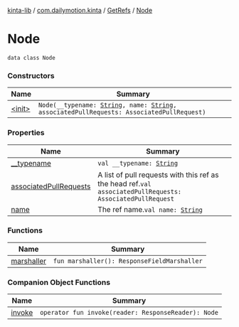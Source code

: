 [kinta-lib](../../../index.md) / [com.dailymotion.kinta](../../index.md) / [GetRefs](../index.md) / [Node](./index.md)

# Node

`data class Node`

### Constructors

| Name | Summary |
|---|---|
| [&lt;init&gt;](-init-.md) | `Node(__typename: `[`String`](https://kotlinlang.org/api/latest/jvm/stdlib/kotlin/-string/index.html)`, name: `[`String`](https://kotlinlang.org/api/latest/jvm/stdlib/kotlin/-string/index.html)`, associatedPullRequests: AssociatedPullRequest)` |

### Properties

| Name | Summary |
|---|---|
| [__typename](__typename.md) | `val __typename: `[`String`](https://kotlinlang.org/api/latest/jvm/stdlib/kotlin/-string/index.html) |
| [associatedPullRequests](associated-pull-requests.md) | A list of pull requests with this ref as the head ref.`val associatedPullRequests: AssociatedPullRequest` |
| [name](name.md) | The ref name.`val name: `[`String`](https://kotlinlang.org/api/latest/jvm/stdlib/kotlin/-string/index.html) |

### Functions

| Name | Summary |
|---|---|
| [marshaller](marshaller.md) | `fun marshaller(): ResponseFieldMarshaller` |

### Companion Object Functions

| Name | Summary |
|---|---|
| [invoke](invoke.md) | `operator fun invoke(reader: ResponseReader): Node` |
